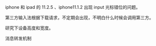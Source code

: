 iphone 和 ipad 的 11.2.5 、iphone11.1.2 出现 input 光标错位的问题。

第三方输入法根据下载请求，不定期会出现，不明白什么时候会调用第三方。

研究下设备高度和宽度。

消息转发机制

